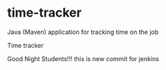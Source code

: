 # time-tracker
Java (Maven) application for tracking time on the job

Time tracker

Good Night Students!!!
this is new commit for jenkins 
